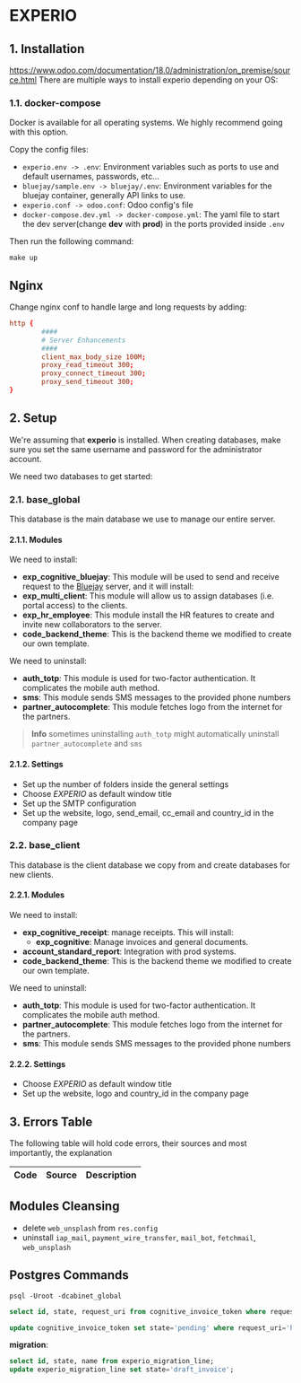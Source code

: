 # EXPERIO

## 1. Installation

https://www.odoo.com/documentation/18.0/administration/on_premise/source.html
There are multiple ways to install experio depending on your OS:

### 1.1. docker-compose
Docker is available for all operating systems. We highly recommend going with this option.

Copy the config files:
- `experio.env -> .env`: Environment variables such as ports to use and default usernames, passwords, etc...
- `bluejay/sample.env -> bluejay/.env`: Environment variables for the bluejay container, generally API links to use.
- `experio.conf -> odoo.conf`: Odoo config's file
- `docker-compose.dev.yml -> docker-compose.yml`: The yaml file to start the dev server(change **dev** with **prod**) in the ports provided inside `.env`

Then run the following command:
```shell
make up
```

## Nginx
Change nginx conf to handle large and long requests by adding:
```conf
http {
        ####
        # Server Enhancements
        ####
        client_max_body_size 100M;
        proxy_read_timeout 300;
        proxy_connect_timeout 300;
        proxy_send_timeout 300;
}
```

## 2. Setup
We're assuming that **experio** is installed. When creating databases, make sure you set the same username
and password for the administrator account.

We need two databases to get started:

### 2.1. base_global
This database is the main database we use to manage our entire server.

#### 2.1.1. Modules
We need to install:
- **exp_cognitive_bluejay**: This module will be used to send and receive request to the [Bluejay](https://bluejay.morosoft.ma) server, and it will install:
- **exp_multi_client**: This module will allow us to assign databases (i.e. portal access) to the clients.
- **exp_hr_employee**: This module install the HR features to create and invite new collaborators to the server.
- **code_backend_theme**: This is the backend theme we modified to create our own template.

We need to uninstall:
- **auth_totp**: This module is used for two-factor authentication. It complicates the mobile auth method.
- **sms**: This module sends SMS messages to the provided phone numbers
- **partner_autocomplete**: This module fetches logo from the internet for the partners.

> **Info**
> sometimes uninstalling `auth_totp` might automatically uninstall `partner_autocomplete` and `sms`

#### 2.1.2. Settings

- Set up the number of folders inside the general settings
- Choose *EXPERIO* as default window title
- Set up the SMTP configuration
- Set up the website, logo, send_email, cc_email and country_id in the company page

### 2.2. base_client
This database is the client database we copy from and create databases for new clients.

#### 2.2.1. Modules
We need to install:
- **exp_cognitive_receipt**: manage receipts. This will install:
  - **exp_cognitive**: Manage invoices and general documents.
- **account_standard_report**: Integration with prod systems.
- **code_backend_theme**: This is the backend theme we modified to create our own template.

We need to uninstall:
- **auth_totp**: This module is used for two-factor authentication. It complicates the mobile auth method.
- **partner_autocomplete**: This module fetches logo from the internet for the partners.
- **sms**: This module sends SMS messages to the provided phone numbers

#### 2.2.2. Settings

- Choose *EXPERIO* as default window title
- Set up the website, logo and country_id in the company page

## 3. Errors Table

The following table will hold code errors, their sources and most importantly, the explanation

| Code      | Source                                                | Description                                                                                                                          |
|-----------|-------------------------------------------------------|--------------------------------------------------------------------------------------------------------------------------------------|

## Modules Cleansing
- delete `web_unsplash` from `res.config`
- uninstall `iap_mail`, `payment_wire_transfer`, `mail_bot`, `fetchmail`, `web_unsplash`

## Postgres Commands
```shell
psql -Uroot -dcabinet_global
```

```sql
select id, state, request_uri from cognitive_invoice_token where request_uri='https://bluejay.experioservices.com/multiprocess' and state='sent';
```

```sql
update cognitive_invoice_token set state='pending' where request_uri='https://bluejay.experioservices.com/multiprocess' and state='sent';
```

**migration**:
```sql
select id, state, name from experio_migration_line;
update experio_migration_line set state='draft_invoice';
```

